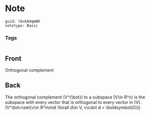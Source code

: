 # Note
```
guid: l0=kA9qmWR
notetype: Basic
```

### Tags
```
```

## Front
Orthogonal complement

## Back
The orthogonal complement \(V^{\bot}\) to a subspace \(V\in R^n\) is the subspace with every vector that is orthogonal to every vector in \(V\). 
\(V^\bot=\set{v\in R^n\mid \forall d\in V, v\cdot d = \boldsymbol{0}}\)
